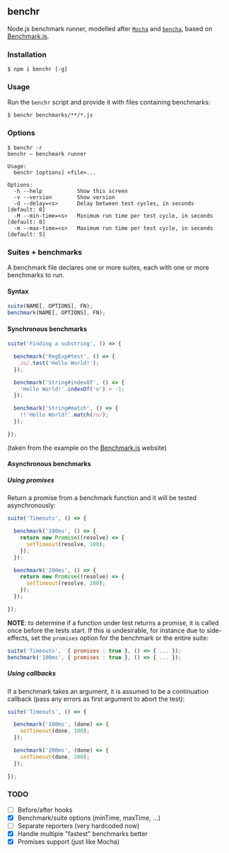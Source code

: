 ## benchr

Node.js benchmark runner, modelled after [`Mocha`](http://mochajs.org/) and [`bencha`](https://www.npmjs.com/package/bencha), based on [Benchmark.js](http://benchmarkjs.com/).

### Installation

```
$ npm i benchr [-g]
```

### Usage

Run the `benchr` script and provide it with files containing benchmarks:

```
$ benchr benchmarks/**/*.js
```

### Options

```
$ benchr -r
benchr – benchmark runner

Usage:
  benchr [options] <file>...

Options:
  -h --help           Show this screen
  -v --version        Show version
  -d --delay=<s>      Delay between test cycles, in seconds       [default: 0]
  -M --min-time=<s>   Minimum run time per test cycle, in seconds [default: 0]
  -m --max-time=<s>   Maximum run time per test cycle, in seconds [default: 5]
```

### Suites + benchmarks

A benchmark file declares one or more suites, each with one or more benchmarks to run.

#### Syntax

```javascript
suite(NAME[, OPTIONS], FN);
benchmark(NAME[, OPTIONS], FN);
```

#### Synchronous benchmarks

```javascript
suite('Finding a substring', () => {

  benchmark('RegExp#test', () => {
    /o/.test('Hello World!');
  });

  benchmark('String#indexOf', () => {
    'Hello World!'.indexOf('o') > -1;
  });

  benchmark('String#match', () => {
    !!'Hello World!'.match(/o/);
  });

});
```

(taken from the example on the [Benchmark.js](http://benchmarkjs.com/) website)

#### Asynchronous benchmarks

##### Using promises

Return a promise from a benchmark function and it will be tested asynchronously:

```javascript
suite('Timeouts', () => {

  benchmark('100ms', () => {
    return new Promise((resolve) => {
      setTimeout(resolve, 100);
    });
  });

  benchmark('200ms', () => {
    return new Promise((resolve) => {
      setTimeout(resolve, 200);
    });
  });

});
```

**NOTE**: to determine if a function under test returns a promise, it is called once before the tests start. If this is undesirable, for instance due to side-effects, set the `promises` option for the benchmark or the entire suite:

```javascript
suite('Timeouts',  { promises : true }, () => { ... });
benchmark('100ms', { promises : true }, () => { ... });
```

##### Using callbacks

If a benchmark takes an argument, it is assumed to be a continuation callback (pass any errors as first argument to abort the test):

```javascript
suite('Timeouts', () => {

  benchmark('100ms', (done) => {
    setTimeout(done, 100);
  });

  benchmark('200ms', (done) => {
    setTimeout(done, 200);
  });

});
```

### TODO

- [ ] Before/after hooks
- [x] Benchmark/suite options (minTime, maxTime, ...)
- [ ] Separate reporters (very hardcoded now)
- [x] Handle multiple "fastest" benchmarks better
- [x] Promises support (just like Mocha)
